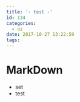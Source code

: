 ```yaml
---
title: '- test -'
id: 134
categories:
  - oi
date: 2017-10-27 13:22:59
tags:
---
```


# MarkDown

*   set
*   test